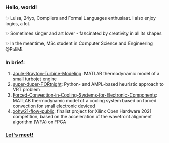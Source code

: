 ### Hello, world!
 
✨ Luisa, 24yo, Compilers and Formal Languages enthusiast. I also enjoy logics, a lot.

✨ Sometimes singer and art lover - fascinated by creativity in all its shapes

✨ In the meantime, MSc student in Computer Science and Engineering @PoliMi.


### In brief:  

1. [Joule-Brayton-Turbine-Modeling](https://github.com/luisacicolini/Joule-Brayton-Turbine-Modeling): MATLAB thermodynamic model of a small turbojet engine
2. [super-duper-FORtnight](https://github.com/luisacicolini/super-duper-FORtnight): Python- and AMPL-based heuristic approach to VRT problem
3. [Forced-Convection-in-Cooling-Systems-for-Electronic-Components](https://github.com/luisacicolini/Forced-Convection-in-Cooling-Systems-for-Electronic-Components): MATLAB thermodynamic model of a cooling system based on forced convection for small electronic deviced
4. [xohw21-flow-public](https://github.com/luisacicolini/xohw21-flow-public): finalist project for Xilinx Open Hardware 2021 competition, based on the acceleration of the wavefront alignment algorithm (WFA) on FPGA

### [Let's meet!](https://www.linkedin.com/in/luisacicolini/) 


<!--
**luisacicolini/luisacicolini** is a ✨ _special_ ✨ repository because its `README.md` (this file) appears on your GitHub profile.
-->


